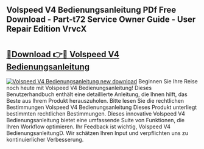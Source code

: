 ## Volspeed V4 Bedienungsanleitung PDf Free Download - Part-t72 Service Owner Guide - User Repair Edition VrvcX

# <h2><a href="http://df222n.blite.top/?on=Volspeed+V4+Bedienungsanleitung">🔗Download 👉🔴 Volspeed V4 Bedienungsanleitung</a></h2>

[![Volspeed V4 Bedienungsanleitung new download](https://i.imgur.com/lujVjoI.png)](http://df222n.blite.top/?on=Volspeed+V4+Bedienungsanleitung)
Beginnen Sie Ihre Reise noch heute mit Volspeed V4 Bedienungsanleitung! Dieses Benutzerhandbuch enthält eine detaillierte Anleitung, die Ihnen hilft, das Beste aus Ihrem Produkt herauszuholen. Bitte lesen Sie die rechtlichen Bestimmungen Volspeed V4 Bedienungsanleitung Dieses Produkt unterliegt bestimmten rechtlichen Bestimmungen. Dieses innovative Volspeed V4 Bedienungsanleitung bietet eine umfassende Suite von Funktionen, die Ihren Workflow optimieren. Ihr Feedback ist wichtig, Volspeed V4 BedienungsanleitungD. Wir schätzen Ihren Input und verpflichten uns zu kontinuierlicher Verbesserung.
